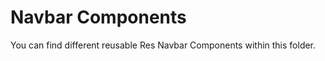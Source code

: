 <h1>Navbar Components</h1>

You can find different reusable Res Navbar Components within this folder.
